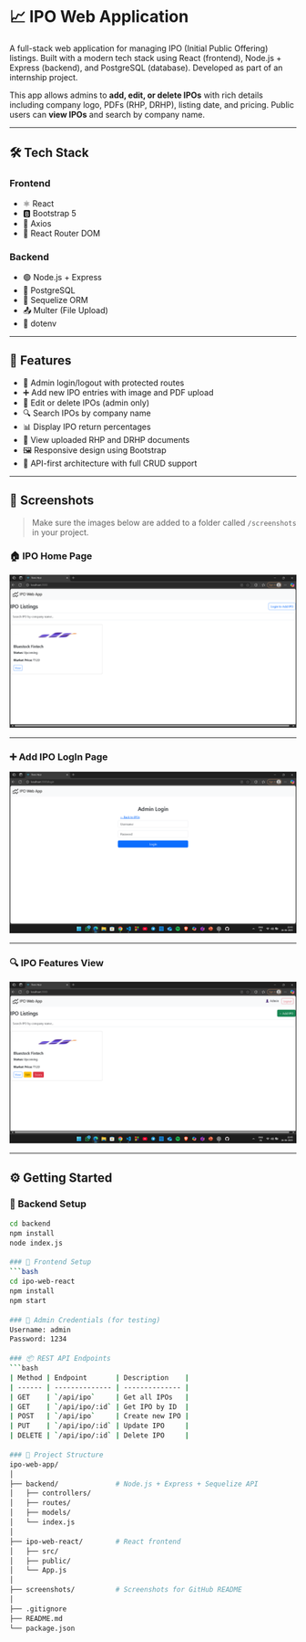 # 📈 IPO Web Application

A full-stack web application for managing IPO (Initial Public Offering) listings. Built with a modern tech stack using React (frontend), Node.js + Express (backend), and PostgreSQL (database). Developed as part of an internship project.

This app allows admins to **add, edit, or delete IPOs** with rich details including company logo, PDFs (RHP, DRHP), listing date, and pricing. Public users can **view IPOs** and search by company name.

---

## 🛠️ Tech Stack

### Frontend
- ⚛️ React
- 🅱️ Bootstrap 5
- 🔁 Axios
- 🔀 React Router DOM

### Backend
- 🟢 Node.js + Express
- 🧮 PostgreSQL
- 📂 Sequelize ORM
- 📤 Multer (File Upload)
- 🌿 dotenv

---

## 🚀 Features

- 🔐 Admin login/logout with protected routes
- ➕ Add new IPO entries with image and PDF upload
- 📝 Edit or delete IPOs (admin only)
- 🔍 Search IPOs by company name
- 📊 Display IPO return percentages
- 📁 View uploaded RHP and DRHP documents
- 🖼️ Responsive design using Bootstrap
- 🧪 API-first architecture with full CRUD support

---

## 📸 Screenshots

> Make sure the images below are added to a folder called `/screenshots` in your project.

### 🏠 IPO Home Page  
![IPO Listings](screenshots/home.png)

---

### ➕ Add IPO LogIn Page  
![Add IPO](screenshots/loginpage.png)

---

### 🔍 IPO Features View  
![IPO Detail](screenshots/ipofeatures.png)

---

## ⚙️ Getting Started

### 🧰 Backend Setup

```bash
cd backend
npm install
node index.js

### 🧰 Frontend Setup
```bash
cd ipo-web-react
npm install
npm start

### 🔑 Admin Credentials (for testing)
Username: admin
Password: 1234

### 📦 REST API Endpoints
```bash
| Method | Endpoint       | Description    |
| ------ | -------------- | -------------- |
| GET    | `/api/ipo`     | Get all IPOs   |
| GET    | `/api/ipo/:id` | Get IPO by ID  |
| POST   | `/api/ipo`     | Create new IPO |
| PUT    | `/api/ipo/:id` | Update IPO     |
| DELETE | `/api/ipo/:id` | Delete IPO     |

### 📂 Project Structure
ipo-web-app/
│
├── backend/              # Node.js + Express + Sequelize API
│   ├── controllers/
│   ├── routes/
│   ├── models/
│   └── index.js
│
├── ipo-web-react/        # React frontend
│   ├── src/
│   ├── public/
│   └── App.js
│
├── screenshots/          # Screenshots for GitHub README
│
├── .gitignore
├── README.md
└── package.json

